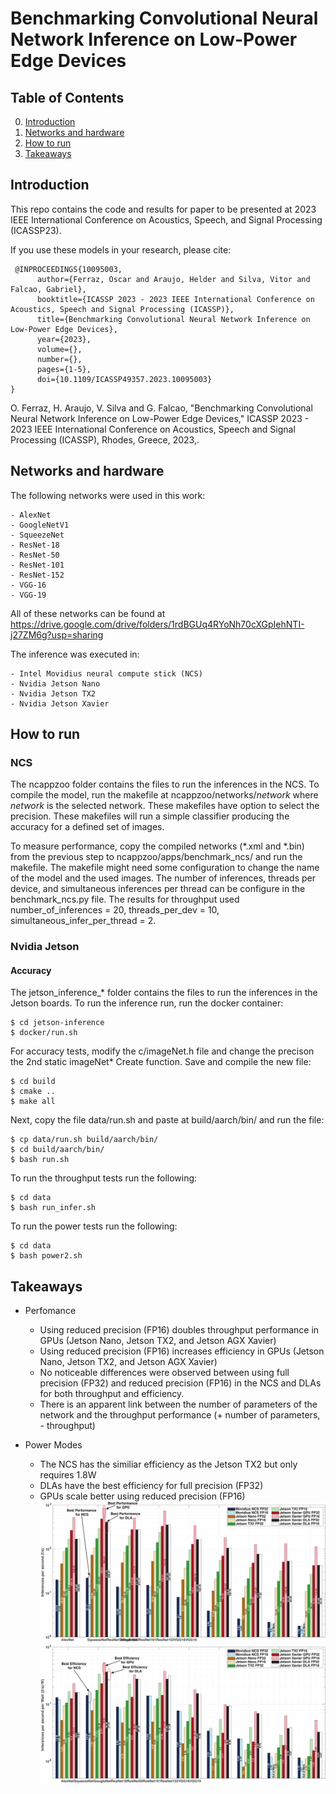 # Benchmarking Convolutional Neural Network Inference on Low-Power Edge Devices

## Table of Contents
0. [Introduction](#introduction)
0. [Networks and hardware](#Networks-and-hardware)
0. [How to run](#How-to-run)
0. [Takeaways](#Takeaways)

## Introduction

This repo contains the code and results for paper to be presented at 2023 IEEE International Conference on Acoustics, Speech, and Signal Processing (ICASSP23).

If you use these models in your research, please cite:



	 @INPROCEEDINGS{10095003,
		  author={Ferraz, Oscar and Araujo, Helder and Silva, Vitor and Falcao, Gabriel},
		  booktitle={ICASSP 2023 - 2023 IEEE International Conference on Acoustics, Speech and Signal Processing (ICASSP)}, 
		  title={Benchmarking Convolutional Neural Network Inference on Low-Power Edge Devices}, 
		  year={2023},
		  volume={},
		  number={},
		  pages={1-5},
		  doi={10.1109/ICASSP49357.2023.10095003}
    }
    
O. Ferraz, H. Araujo, V. Silva and G. Falcao, "Benchmarking Convolutional Neural Network Inference on Low-Power Edge Devices," ICASSP 2023 - 2023 IEEE International Conference on Acoustics, Speech and Signal Processing (ICASSP), Rhodes, Greece, 2023,.

<!--S. Subramaniyan et al., "Enabling High-Level Design Strategies for High-Throughput and Low-power NB-LDPC Decoders," in IEEE Design & Test, 2022, doi: 10.1109/MDAT.2022.3202852. https://ieeexplore.ieee.org/document/9869892
Please cite my work if this code or this papers are useful for you.

I might release a cleaner version of this some time in the future, but probably not, because I'm working on other stuff now.

Good luck!-->

## Networks and hardware

The following networks were used in this work:

    - AlexNet
    - GoogleNetV1
    - SqueezeNet
    - ResNet-18
    - ResNet-50
    - ResNet-101
    - ResNet-152
    - VGG-16
    - VGG-19

All of these networks can be found at https://drive.google.com/drive/folders/1rdBGUq4RYoNh70cXGpIehNTI-j27ZM6g?usp=sharing

The inference was executed in:

    - Intel Movidius neural compute stick (NCS)
    - Nvidia Jetson Nano
    - Nvidia Jetson TX2
    - Nvidia Jetson Xavier

## How to run

### NCS

The ncappzoo folder contains the files to run the inferences in the NCS. To compile the model, run the makefile at ncappzoo/networks/*network* where *network* is the selected network. These makefiles have option to select the precision. These makefiles will run a simple classifier producing the accuracy for a defined set of images.

To measure performance, copy the compiled networks (*.xml and *.bin) from the previous step to ncappzoo/apps/benchmark_ncs/ and run the makefile. The makefile might need some configuration to change the name of the model and the used images. The number of inferences, threads per device, and simultaneous inferences per thread can be configure in the benchmark_ncs.py file. The results for throughput used number_of_inferences = 20, threads_per_dev = 10, simultaneous_infer_per_thread = 2.

### Nvidia Jetson

#### Accuracy

The jetson_inference_* folder contains the files to run the inferences in the Jetson boards. To run the inference run, run the docker container:

    $ cd jetson-inference
    $ docker/run.sh

For accuracy tests, modify the c/imageNet.h file and change the precison the 2nd static imageNet* Create function. Save and compile the new file:

    $ cd build
    $ cmake ..
    $ make all

Next, copy the file data/run.sh and paste at build/aarch/bin/ and run the file:

    $ cp data/run.sh build/aarch/bin/
    $ cd build/aarch/bin/
    $ bash run.sh

To run the throughput tests run the following:

    $ cd data
    $ bash run_infer.sh

To run the power tests run the following:

    $ cd data
    $ bash power2.sh

## Takeaways

- Perfomance
	- Using reduced precision (FP16) doubles throughput performance in GPUs (Jetson Nano, Jetson TX2, and Jetson AGX Xavier) 
	- Using reduced precision (FP16) increases efficiency in GPUs (Jetson Nano, Jetson TX2, and Jetson AGX Xavier) 
	- No noticeable differences were observed between using full precision (FP32) and reduced precision (FP16) in the NCS and DLAs for both throughput and efficiency. 
	- There is an apparent link between the number of parameters of the network and the throughput performance (+ number of parameters, - throughput)

- Power Modes
	- The NCS has the similiar efficiency as the Jetson TX2 but only requires 1.8W
	- DLAs have the best efficiency for full precision (FP32)
	- GPUs scale better using reduced precision (FP16)
![Alt text](https://github.com/oscarferraz/ICASSP23/blob/master/Throughput2.svg)
![Alt text](https://github.com/oscarferraz/ICASSP23/blob/master/efficiency3.svg)
